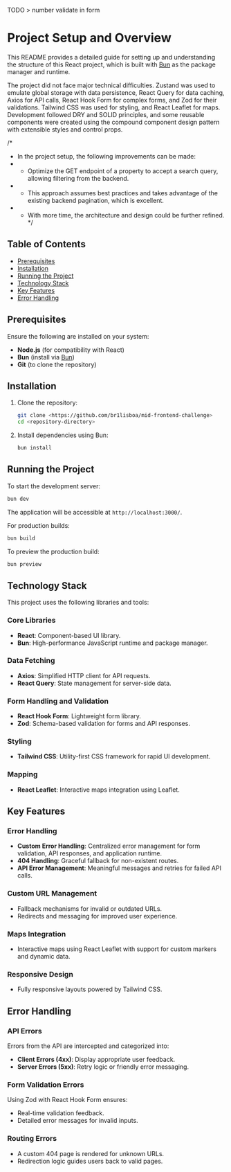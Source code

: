 TODO > number validate in form

# Project Setup and Overview

This README provides a detailed guide for setting up and understanding the structure of this React project, which is built with [Bun](https://bun.sh/) as the package manager and runtime.

The project did not face major technical difficulties. Zustand was used to emulate global storage with data persistence, React Query for data caching, Axios for API calls, React Hook Form for complex forms, and Zod for their validations. Tailwind CSS was used for styling, and React Leaflet for maps. Development followed DRY and SOLID principles, and some reusable components were created using the compound component design pattern with extensible styles and control props.

/\*

- In the project setup, the following improvements can be made:
- - Optimize the GET endpoint of a property to accept a search query, allowing filtering from the backend.
- - This approach assumes best practices and takes advantage of the existing backend pagination, which is excellent.
- - With more time, the architecture and design could be further refined.
    \*/

## Table of Contents

- [Prerequisites](#prerequisites)
- [Installation](#installation)
- [Running the Project](#running-the-project)
- [Technology Stack](#technology-stack)
- [Key Features](#key-features)
- [Error Handling](#error-handling)

## Prerequisites

Ensure the following are installed on your system:

- **Node.js** (for compatibility with React)
- **Bun** (install via [Bun](https://bun.sh/))
- **Git** (to clone the repository)

## Installation

1. Clone the repository:

   ```bash
   git clone <https://github.com/br1lisboa/mid-frontend-challenge>
   cd <repository-directory>
   ```

2. Install dependencies using Bun:
   ```bash
   bun install
   ```

## Running the Project

To start the development server:

```bash
bun dev
```

The application will be accessible at `http://localhost:3000/`.

For production builds:

```bash
bun build
```

To preview the production build:

```bash
bun preview
```

## Technology Stack

This project uses the following libraries and tools:

### Core Libraries

- **React**: Component-based UI library.
- **Bun**: High-performance JavaScript runtime and package manager.

### Data Fetching

- **Axios**: Simplified HTTP client for API requests.
- **React Query**: State management for server-side data.

### Form Handling and Validation

- **React Hook Form**: Lightweight form library.
- **Zod**: Schema-based validation for forms and API responses.

### Styling

- **Tailwind CSS**: Utility-first CSS framework for rapid UI development.

### Mapping

- **React Leaflet**: Interactive maps integration using Leaflet.

## Key Features

### Error Handling

- **Custom Error Handling**: Centralized error management for form validation, API responses, and application runtime.
- **404 Handling**: Graceful fallback for non-existent routes.
- **API Error Management**: Meaningful messages and retries for failed API calls.

### Custom URL Management

- Fallback mechanisms for invalid or outdated URLs.
- Redirects and messaging for improved user experience.

### Maps Integration

- Interactive maps using React Leaflet with support for custom markers and dynamic data.

### Responsive Design

- Fully responsive layouts powered by Tailwind CSS.

## Error Handling

### API Errors

Errors from the API are intercepted and categorized into:

- **Client Errors (4xx)**: Display appropriate user feedback.
- **Server Errors (5xx)**: Retry logic or friendly error messaging.

### Form Validation Errors

Using Zod with React Hook Form ensures:

- Real-time validation feedback.
- Detailed error messages for invalid inputs.

### Routing Errors

- A custom 404 page is rendered for unknown URLs.
- Redirection logic guides users back to valid pages.
